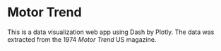 # Motor Trend
This is a data visualization web app using Dash by Plotly. The data was extracted from the 1974 *Motor Trend* US magazine.
